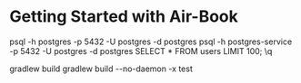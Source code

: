 # Getting Started with Air-Book

psql -h postgres -p 5432 -U postgres -d postgres 
psql -h postgres-service -p 5432 -U postgres -d postgres 
SELECT * FROM users LIMIT 100;
\q


gradlew build
gradlew build --no-daemon -x test




















